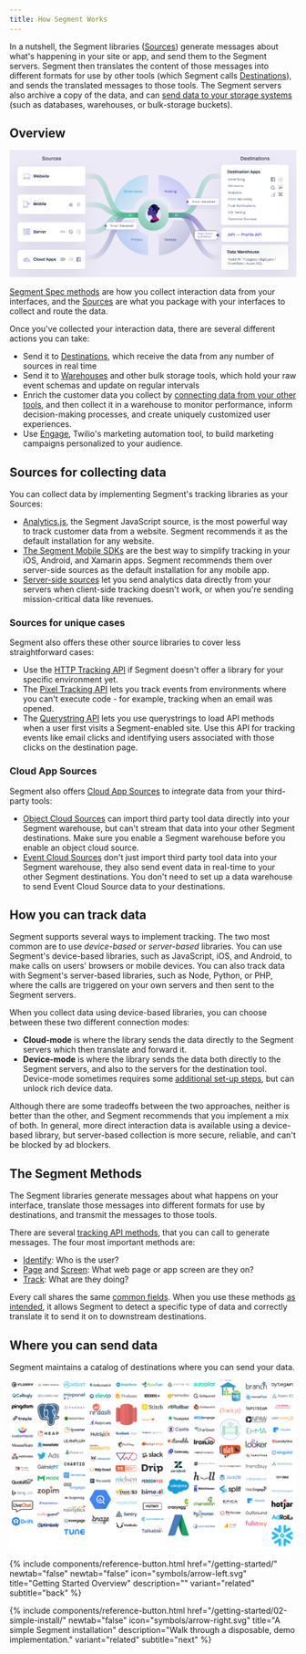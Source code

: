 ```yaml
---
title: How Segment Works
---
```


In a nutshell, the Segment libraries ([Sources](/docs/connections/sources/catalog/)) generate messages about what's happening in your site or app, and send them to the Segment servers. Segment then translates the content of those messages into different formats for use by other tools (which Segment calls [Destinations](/docs/connections/destinations/)), and sends the translated messages to those tools. The Segment servers also archive a copy of the data, and can [send data to your storage systems](/docs/connections/storage/) (such as databases, warehouses, or bulk-storage buckets).


## Overview

![Diagram showing that data is routed from your sources, through Segment, and downstream to your destinations.](images/subwaymap-2.png)

[Segment Spec methods](/docs/connections/spec/) are how you collect interaction data from your interfaces, and the [Sources](/docs/connections/sources/) are what you package with your interfaces to collect and route the data.

Once you've collected your interaction data, there are several different actions you can take:
- Send it to [Destinations](/docs/connections/destinations/), which receive the data from any number of sources in real time
- Send it to [Warehouses](/docs/connections/storage/) and other bulk storage tools, which hold your raw event schemas and update on regular intervals
- Enrich the customer data you collect by [connecting data from your other tools](/docs/connections/sources/catalog/#cloud-apps), and then collect it in a warehouse to monitor performance, inform decision-making processes, and create uniquely customized user experiences.
- Use [Engage](/docs/engage/), Twilio's marketing automation tool, to build marketing campaigns personalized to your audience.


## Sources for collecting data

You can collect data by implementing Segment's tracking libraries as your Sources:
- [Analytics.js](/docs/connections/sources/catalog/libraries/website/javascript/), the Segment JavaScript source, is the most powerful way to track customer data from a website. Segment recommends it as the default installation for any website.
- [The Segment Mobile SDKs](/docs/connections/sources/catalog/#mobile) are the best way to simplify tracking in your iOS, Android, and Xamarin apps. Segment recommends them over server-side sources as the default installation for any mobile app.
- [Server-side sources](/docs/connections/sources/catalog/#server) let you send analytics data directly from your servers when client-side tracking doesn't work, or when you're sending mission-critical data like revenues.

### Sources for unique cases
Segment also offers these other source libraries to cover less straightforward cases:

- Use the [HTTP Tracking API](/docs/connections/sources/catalog/libraries/server/http-api/) if Segment doesn't offer a library for your specific environment yet.
- The [Pixel Tracking API](/docs/connections/sources/catalog/libraries/server/pixel-tracking-api/) lets you track events from environments where you can't execute code - for example, tracking when an email was opened.
- The [Querystring API](/docs/connections/sources/catalog/libraries/website/javascript/querystring/) lets you use querystrings to load API methods when a user first visits a Segment-enabled site. Use this API for tracking events like email clicks and identifying users associated with those clicks on the destination page.

### Cloud App Sources
Segment also offers [Cloud App Sources](/docs/connections/sources/about-cloud-sources/) to integrate data from your third-party tools:

- [Object Cloud Sources](/docs/connections/sources/about-cloud-sources/#event-cloud-app-sources) can import third party tool data directly into your Segment warehouse, but can't stream that data into your other Segment destinations. Make sure you enable a Segment warehouse before you enable an object cloud source.
- [Event Cloud Sources](/docs/connections/sources/about-cloud-sources/#object-cloud-app-sources) don't just import third party tool data into your Segment warehouse, they also send event data in real-time to your other Segment destinations. You don't need to set up a data warehouse to send Event Cloud Source data to your destinations.

## How you can track data

Segment supports several ways to implement tracking. The two most common are to use _device-based_ or _server-based_ libraries. You can use Segment's device-based libraries, such as JavaScript, iOS, and Android, to make calls on users' browsers or mobile devices. You can also track data with Segment's server-based libraries, such as Node, Python, or PHP, where the calls are triggered on your own servers and then sent to the Segment servers.

When you collect data using device-based libraries, you can choose between these two different connection modes:
* **Cloud-mode** is where the library sends the data directly to the Segment servers which then translate and forward it.
* **Device-mode** is where the library sends the data both directly to the Segment servers, and also to the servers for the destination tool. Device-mode sometimes requires some [additional set-up steps](/docs/connections/sources/mobile_guide/), but can unlock rich device data.

Although there are some tradeoffs between the two approaches, neither is better than the other, and Segment recommends that you implement a mix of both. In general, more direct interaction data is available using a device-based library, but server-based collection is more secure, reliable, and can't be blocked by ad blockers.

<!-- Here's a handy flow chart to help with the client-side/server-side decision:

TODO: Image removed, didn't work with formatting. need a better version of this flowchart or else to just omit?-->


## The Segment Methods

The Segment libraries generate messages about what happens on your interface, translate those messages into different formats for use by destinations, and transmit the messages to those tools.

There are several [tracking API methods](/docs/connections/spec/), that you can call to generate messages. The four most important methods are:
  - [Identify](/docs/connections/spec/identify/): Who is the user?
  - [Page](/docs/connections/spec/page/) and [Screen](/docs/connections/spec/screen/): What web page or app screen are they on?
  - [Track](/docs/connections/spec/track/): What are they doing?

Every call shares the same [common fields](/docs/connections/spec/common/). When you use these methods [as intended](/docs/connections/spec/best-practices-identify/), it allows Segment to detect a specific type of data and correctly translate it to send it on to downstream destinations.


## Where you can send data

Segment maintains a catalog of destinations where you can send your data.

<!--TODO: big list o' destinations image (programmatically update?) should go here-->

![""](images/dests_grid.png)


<div class="double">
  {% include components/reference-button.html href="/getting-started/" newtab="false" newtab="false" icon="symbols/arrow-left.svg" title="Getting Started Overview" description="" variant="related" subtitle="back" %}

  {% include components/reference-button.html  href="/getting-started/02-simple-install/" newtab="false" icon="symbols/arrow-right.svg" title="A simple Segment installation" description="Walk through a disposable, demo implementation." variant="related" subtitle="next" %}
</div>
